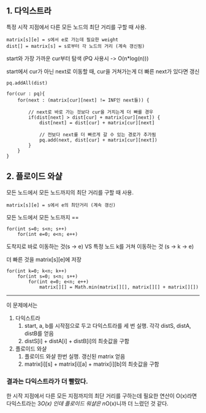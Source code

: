 ## 1. 다익스트라

특정 시작 지점에서 다른 모든 노드의 최단 거리를 구할 때 사용.

```
matrix[s][e] = s에서 e로 가는데 필요한 weight
dist[] = matrix[s] = s로부터 각 노드의 거리 (계속 갱신됨)
```

start와 가장 가까운 cur부터 탐색 (PQ 사용시 -> O(n*log(n)))

start에서 cur가 아닌 next로 이동할 때, cur을 거쳐가는게 더 빠른 next가 있다면 갱신

```
pq.addAll(dist)

for(cur : pq){
    for(next : (matrix[cur][next] != INF인 next들)) {
    
        // next로 바로 가는 것보다 cur을 거치는게 더 빠를 경우
        if(dist[next] > dist[cur] + matrix[cur][next]) {
            dist[next] = dist[cur] + matrix[cur][next]
            
            // 전보다 next를 더 빠르게 갈 수 있는 경로가 추가됨
            pq.add(next, dist[cur] + matrix[cur][next])
        }
    }
}
```


## 2. 플로이드 와샬

모든 노드에서 모든 노드까지의 최단 거리를 구할 때 사용.
```
matrix[s][e] = s에서 e의 최단거리 (계속 갱신)
```

모든 노드에서 모든 노드까지 ==
```
for(int s=0; s<n; s++)
    for(int e=0; e<n; e++)
```

도착지로 바로 이동하는 것(s -> e) VS 특정 노드 k를 거쳐 이동하는 것 (s -> k -> e)

더 빠른 것을 matrix[s][e]에 저장

```
for(int k=0; k<n; k++)
    for(int s=0; s<n; s++)
        for(int e=0; e<n; e++)
            matrix[][] = Math.min(matrix[][], matrix[][] + matrix[][])
```


---

이 문제에서는 
1. 다익스트라
   1. start, a, b를 시작점으로 두고 다익스트라를 세 번 실행. 각각 distS, distA, distB를 얻음
   2. distS[i] + distA[i] + distB[i]의 최솟값을 구함
2. 플로이드 와샬
   1. 플로이드 와샬 한번 실행. 갱신된 matrix 얻음
   2. matrix[i][s] + matrix[i][a] + matrix[i][b]의 최솟값을 구함

### 결과는 다익스트라가 더 빨랐다.
한 시작 지점에서 다른 모든 지점까지의 최단 거리를 구하는데 필요한 연산이 O(x)라면
다익스트라는 3*O(x) 인데 플로이드 워샬은 n*O(x)니까 더 느렸던 것 같다.
